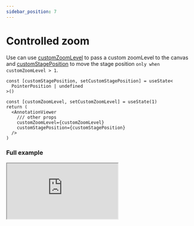 ```yaml
---
sidebar_position: 7
---
```


# Controlled zoom

Use can use [customZoomLevel](/docs/API/annotation-viewer-api#customzoomlevel) to pass a custom zoomLevel to the canvas and [customStagePosition](/docs/API/annotation-viewer-api#customstageposition) to move the stage position `only when customZoomLevel > 1`.

```tsx
const [customStagePosition, setCustomStagePosition] = useState<
  PointerPosition | undefined
>()

const [customZoomLevel, setCustomZoomLevel] = useState(1)
return (
  <AnnotationViewer
    /// other props
    customZoomLevel={customZoomLevel}
    customStagePosition={customStagePosition}
  />
)
```

### Full example

<iframe
style={{
    width:"100%", height:"80vh", border:0, borderRadius: 4, overflow:"hidden" }}
 src="https://codesandbox.io/embed/react-mindee-js-custom-zoom-feature-5lsmxk?fontsize=14&hidenavigation=1&theme=dark"  title="react-mindee-js - Custom zoom feature" allow="accelerometer, ambient-light-sensor, camera, encrypted-media, geolocation, gyroscope, hid, microphone, midi, payment, usb, vr, xr-spatial-tracking" sandbox="allow-forms allow-modals allow-popups allow-presentation allow-same-origin allow-scripts" ></iframe>
